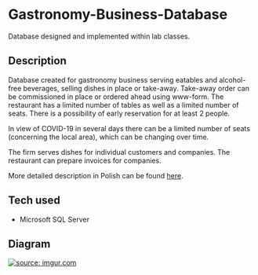 # Gastronomy-Business-Database
Database designed and implemented within lab classes.

## Description 
Database created for gastronomy business serving eatables and alcohol-free beverages, selling dishes in place or take-away. Take-away order can be commissioned in place or ordered ahead using www-form. The restaurant has a limited number of tables as well as a limited number of seats. There is a possibility of early reservation for at least 2 people.

In view of COVID-19 in several days there can be a limited number of seats (concerning the local area), which can be changing over time.

The firm serves dishes for individual customers and companies. The restaurant can prepare invoices for companies.

More detailed description in Polish can be found [here](https://github.com/xenoteo/Gastronomy-Business-Database/blob/main/requirements.pdf).

## Tech used
- Microsoft SQL Server

## Diagram
<a href="https://imgur.com/CjUrnSJ"><img src="https://i.imgur.com/CjUrnSJ.png" title="source: imgur.com" /></a>
